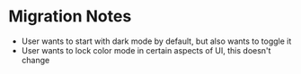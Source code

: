 # Migration Notes

- User wants to start with dark mode by default, but also wants to toggle it
- User wants to lock color mode in certain aspects of UI, this doesn't change
